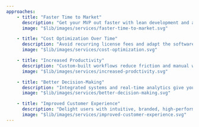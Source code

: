 ```yaml
---
approaches:
    - title: "Faster Time to Market"
      description: "Get your MVP out faster with lean development and agile delivery"
      image: "$lib/images/services/faster-time-to-market.svg"

    - title: "Cost Optimization Over Time"
      description: "Avoid recurring license fees and adapt the software as your needs evolve"
      image: "$lib/images/services/cost-optimization.svg"

    - title: "Increased Productivity"
      description: "Custom-built workflows reduce friction and manual work across your teams."
      image: "$lib/images/services/increased-prodctivity.svg"

    - title: "Better Decision-Making"
      description: "Integrated systems and real-time analytics give your teams the data they need"
      image: "$lib/images/services/better-decision-making.svg"

    - title: "Improved Customer Experience"
      description: "Delight users with intuitive, branded, high-performance interfaces"
      image: "$lib/images/services/improved-customer-experience.svg"
---
```

